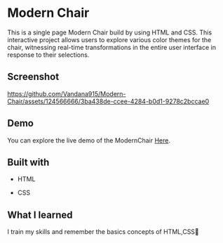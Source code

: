 # Modern Chair
This is a single page Modern Chair build by using HTML and CSS. This interactive project allows users to explore various color themes for the chair, witnessing real-time transformations in the entire user interface in response to their selections.

## Screenshot


https://github.com/Vandana915/Modern-Chair/assets/124566666/3ba438de-ccee-4284-b0d1-9278c2bccae0



## Demo
You can explore the live demo of the ModernChair [Here]( https://vandana915.github.io/ModernChair/).


##  Built with
* HTML
+ CSS


## What I learned
I train my skills and remember the basics concepts of HTML,CSS🙂
